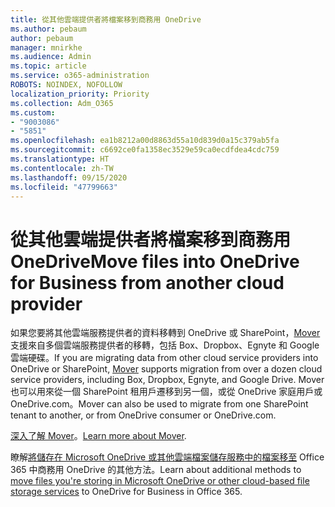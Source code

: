 ```yaml
---
title: 從其他雲端提供者將檔案移到商務用 OneDrive
ms.author: pebaum
author: pebaum
manager: mnirkhe
ms.audience: Admin
ms.topic: article
ms.service: o365-administration
ROBOTS: NOINDEX, NOFOLLOW
localization_priority: Priority
ms.collection: Adm_O365
ms.custom:
- "9003086"
- "5851"
ms.openlocfilehash: ea1b8212a00d8863d55a10d839d0a15c379ab5fa
ms.sourcegitcommit: c6692ce0fa1358ec3529e59ca0ecdfdea4cdc759
ms.translationtype: HT
ms.contentlocale: zh-TW
ms.lasthandoff: 09/15/2020
ms.locfileid: "47799663"
---
```

# <a name="move-files-into-onedrive-for-business-from-another-cloud-provider"></a><span data-ttu-id="8d317-102">從其他雲端提供者將檔案移到商務用 OneDrive</span><span class="sxs-lookup"><span data-stu-id="8d317-102">Move files into OneDrive for Business from another cloud provider</span></span>

<span data-ttu-id="8d317-103">如果您要將其他雲端服務提供者的資料移轉到 OneDrive 或 SharePoint，[Mover](https://go.microsoft.com/fwlink/?linkid=2132453) 支援來自多個雲端服務提供者的移轉，包括 Box、Dropbox、Egnyte 和 Google 雲端硬碟。</span><span class="sxs-lookup"><span data-stu-id="8d317-103">If you are migrating data from other cloud service providers into OneDrive or SharePoint, [Mover](https://go.microsoft.com/fwlink/?linkid=2132453) supports migration from over a dozen cloud service providers, including Box, Dropbox, Egnyte, and Google Drive.</span></span> <span data-ttu-id="8d317-104">Mover 也可以用來從一個 SharePoint 租用戶遷移到另一個，或從 OneDrive 家庭用戶或 OneDrive.com。</span><span class="sxs-lookup"><span data-stu-id="8d317-104">Mover can also be used to migrate from one SharePoint tenant to another, or from OneDrive consumer or OneDrive.com.</span></span>

<span data-ttu-id="8d317-105">[深入了解 Mover](https://go.microsoft.com/fwlink/?linkid=2132453)。</span><span class="sxs-lookup"><span data-stu-id="8d317-105">[Learn more about Mover](https://go.microsoft.com/fwlink/?linkid=2132453).</span></span>

<span data-ttu-id="8d317-106">瞭解[將儲存在 Microsoft OneDrive 或其他雲端檔案儲存服務中的檔案移至](https://support.microsoft.com/office/7fb28cad-7e25-451f-8b4b-2d1a71e5c0e9) Office 365 中商務用 OneDrive 的其他方法。</span><span class="sxs-lookup"><span data-stu-id="8d317-106">Learn about additional methods to [move files you're storing in Microsoft OneDrive or other cloud-based file storage services](https://support.microsoft.com/office/7fb28cad-7e25-451f-8b4b-2d1a71e5c0e9) to OneDrive for Business in Office 365.</span></span>
